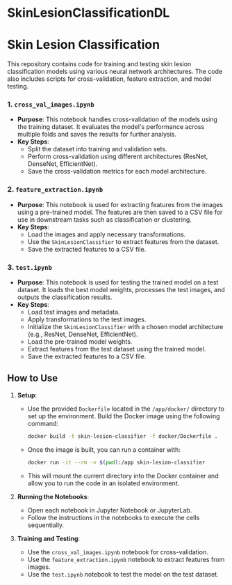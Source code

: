 # SkinLesionClassificationDL

# Skin Lesion Classification

This repository contains code for training and testing skin lesion classification models using various neural network architectures. The code also includes scripts for cross-validation, feature extraction, and model testing.

### 1. `cross_val_images.ipynb`

- **Purpose**: This notebook handles cross-validation of the models using the training dataset. It evaluates the model's performance across multiple folds and saves the results for further analysis.
- **Key Steps**:
  - Split the dataset into training and validation sets.
  - Perform cross-validation using different architectures (ResNet, DenseNet, EfficientNet).
  - Save the cross-validation metrics for each model architecture.

### 2. `feature_extraction.ipynb`

- **Purpose**: This notebook is used for extracting features from the images using a pre-trained model. The features are then saved to a CSV file for use in downstream tasks such as classification or clustering.
- **Key Steps**:
  - Load the images and apply necessary transformations.
  - Use the `SkinLesionClassifier` to extract features from the dataset.
  - Save the extracted features to a CSV file.

### 3. `test.ipynb`

- **Purpose**: This notebook is used for testing the trained model on a test dataset. It loads the best model weights, processes the test images, and outputs the classification results.
- **Key Steps**:
  - Load test images and metadata.
  - Apply transformations to the test images.
  - Initialize the `SkinLesionClassifier` with a chosen model architecture (e.g., ResNet, DenseNet, EfficientNet).
  - Load the pre-trained model weights.
  - Extract features from the test dataset using the trained model.
  - Save the extracted features to a CSV file.

## How to Use

1. **Setup**:
   - Use the provided `Dockerfile` located in the `/app/docker/` directory to set up the environment. Build the Docker image using the following command:
     
     ```bash
     docker build -t skin-lesion-classifier -f docker/Dockerfile .
     ```

   - Once the image is built, you can run a container with:
   
     ```bash
     docker run -it --rm -v $(pwd):/app skin-lesion-classifier
     ```

   - This will mount the current directory into the Docker container and allow you to run the code in an isolated environment.

2. **Running the Notebooks**:
   - Open each notebook in Jupyter Notebook or JupyterLab.
   - Follow the instructions in the notebooks to execute the cells sequentially.

3. **Training and Testing**:
   - Use the `cross_val_images.ipynb` notebook for cross-validation.
   - Use the `feature_extraction.ipynb` notebook to extract features from images.
   - Use the `test.ipynb` notebook to test the model on the test dataset.

